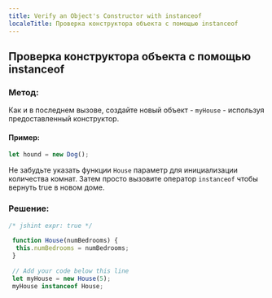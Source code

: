 ```yaml
---
title: Verify an Object's Constructor with instanceof
localeTitle: Проверка конструктора объекта с помощью instanceof
---
```

## Проверка конструктора объекта с помощью instanceof

### Метод:

Как и в последнем вызове, создайте новый объект - `myHouse` - используя предоставленный конструктор.

#### Пример:

```javascript
let hound = new Dog(); 
```

Не забудьте указать функции `House` параметр для инициализации количества комнат. Затем просто вызовите оператор `instanceof` чтобы вернуть true в новом доме.

### Решение:

```javascript
/* jshint expr: true */ 
 
 function House(numBedrooms) { 
  this.numBedrooms = numBedrooms; 
 } 
 
 // Add your code below this line 
 let myHouse = new House(5); 
 myHouse instanceof House; 

```